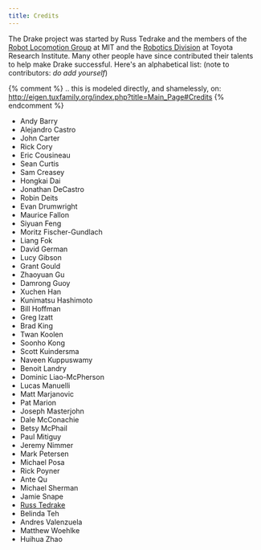 ```yaml
---
title: Credits
---
```


The Drake project was started by Russ Tedrake and the members of the
[Robot Locomotion Group](http://groups.csail.mit.edu/locomotion/index.html) at MIT
and the [Robotics Division](https://www.tri.global/our-work/robotics/) at
Toyota Research Institute.  Many other people have since contributed their
talents to help make Drake successful.  Here's an alphabetical list: (note to contributors: *do add yourself*)

{% comment %} 
.. this is modeled directly, and shamelessly, on: http://eigen.tuxfamily.org/index.php?title=Main_Page#Credits
{% endcomment %}

* Andy Barry
* Alejandro Castro
* John Carter
* Rick Cory
* Eric Cousineau
* Sean Curtis
* Sam Creasey
* Hongkai Dai
* Jonathan DeCastro
* Robin Deits
* Evan Drumwright
* Maurice Fallon
* Siyuan Feng
* Moritz Fischer-Gundlach
* Liang Fok
* David German
* Lucy Gibson
* Grant Gould
* Zhaoyuan Gu
* Damrong Guoy
* Xuchen Han
* Kunimatsu Hashimoto
* Bill Hoffman
* Greg Izatt
* Brad King
* Twan Koolen
* Soonho Kong
* Scott Kuindersma
* Naveen Kuppuswamy
* Benoit Landry
* Dominic Liao-McPherson
* Lucas Manuelli
* Matt Marjanovic
* Pat Marion
* Joseph Masterjohn
* Dale McConachie
* Betsy McPhail
* Paul Mitiguy
* Jeremy Nimmer
* Mark Petersen
* Michael Posa
* Rick Poyner
* Ante Qu
* Michael Sherman
* Jamie Snape
* [Russ Tedrake](http://people.csail.mit.edu/russt/)
* Belinda Teh
* Andres Valenzuela
* Matthew Woehlke
* Huihua Zhao
